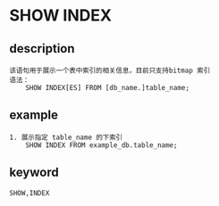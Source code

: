 <!-- 
Licensed to the Apache Software Foundation (ASF) under one
or more contributor license agreements.  See the NOTICE file
distributed with this work for additional information
regarding copyright ownership.  The ASF licenses this file
to you under the Apache License, Version 2.0 (the
"License"); you may not use this file except in compliance
with the License.  You may obtain a copy of the License at

  http://www.apache.org/licenses/LICENSE-2.0

Unless required by applicable law or agreed to in writing,
software distributed under the License is distributed on an
"AS IS" BASIS, WITHOUT WARRANTIES OR CONDITIONS OF ANY
KIND, either express or implied.  See the License for the
specific language governing permissions and limitations
under the License.
-->

# SHOW INDEX

## description

    该语句用于展示一个表中索引的相关信息，目前只支持bitmap 索引
    语法：
        SHOW INDEX[ES] FROM [db_name.]table_name;

## example

    1. 展示指定 table_name 的下索引
        SHOW INDEX FROM example_db.table_name;

## keyword

    SHOW,INDEX
